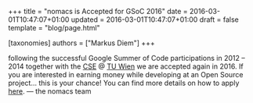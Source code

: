 +++
title = "nomacs is Accepted for GSoC 2016"
date = 2016-03-01T10:47:07+01:00
updated = 2016-03-01T10:47:07+01:00
draft = false
template = "blog/page.html"

[taxonomies]
authors = ["Markus Diem"]
+++

following the successful Google Summer of Code participations in 2012 – 2014 together
with the [CSE](http://www.iue.tuwien.ac.at/cse/index.php/gsoc/2016.html)
@ [TU Wien](http://www.tuwien.ac.at/) we are accepted again in 2016.
If you are interested in earning money while developing at an Open Source project… this is your chance!
You can find more details on how to apply
[here](https://web.archive.org/web/20230329004735/https://nomacs.org/google-summer-of-code-2016/).
— the nomacs team
